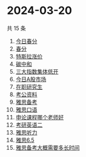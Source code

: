# 2024-03-20

共 15 条

<!-- BEGIN -->
<!-- 最后更新时间 Wed Mar 20 2024 20:10:08 GMT+0800 (China Standard Time) -->

1. [今日春分](https://www.zhihu.com/search?q=今日春分)
1. [春分](https://www.zhihu.com/search?q=春分)
1. [特斯拉涨价](https://www.zhihu.com/search?q=特斯拉涨价)
1. [碳中和](https://www.zhihu.com/search?q=碳中和)
1. [三大指数集体低开](https://www.zhihu.com/search?q=三大指数集体低开)
1. [今日A股市场](https://www.zhihu.com/search?q=今日A股市场)
1. [在职研究生](https://www.zhihu.com/search?q=在职研究生)
1. [考公资料](https://www.zhihu.com/search?q=考公资料)
1. [雅思备考](https://www.zhihu.com/search?q=雅思备考)
1. [雅思口语](https://www.zhihu.com/search?q=雅思口语)
1. [申论课程哪个老师好](https://www.zhihu.com/search?q=申论课程哪个老师好)
1. [考研英语二](https://www.zhihu.com/search?q=考研英语二)
1. [雅思听力](https://www.zhihu.com/search?q=雅思听力)
1. [雅思6.5](https://www.zhihu.com/search?q=雅思6.5)
1. [雅思备考大概需要多长时间](https://www.zhihu.com/search?q=雅思备考大概需要多长时间)

<!-- END -->
